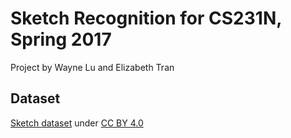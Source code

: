 # Sketch Recognition for CS231N, Spring 2017
Project by Wayne Lu and Elizabeth Tran

## Dataset
[Sketch dataset](http://cybertron.cg.tu-berlin.de/eitz/projects/classifysketch/) under [CC BY 4.0](https://creativecommons.org/licenses/by/4.0/)
